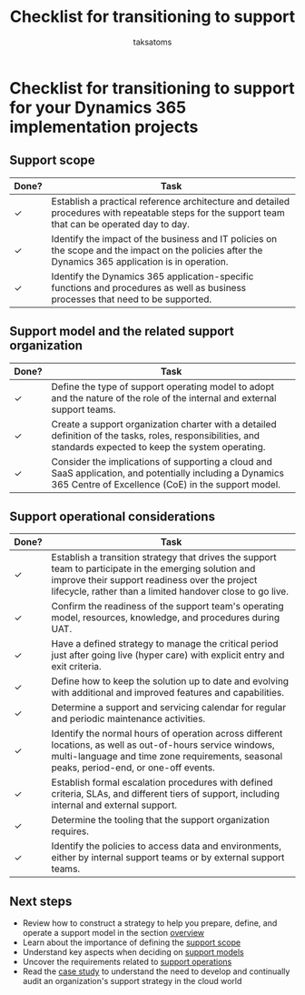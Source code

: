 ﻿---
title: Checklist for transitioning to support
description: This article is a checklist for transitioning to support at the end of an implementation project of a business solution. 
author: taksatoms
ms.author: tsato
ms.date: 03/30/2023
ms.topic: conceptual
---

# Checklist for transitioning to support for your Dynamics 365 implementation projects

## Support scope

|Done?  |Task  |
|---------|---------|
|&check;|Establish a practical reference architecture and detailed procedures with repeatable steps for the support team that can be operated day to day.|
|&check;|Identify the impact of the business and IT policies on the scope and the impact on the policies after the Dynamics 365 application is in operation.|
|&check;|Identify the Dynamics 365 application-specific functions and procedures as well as business processes that need to be supported.|

## Support model and the related support organization

|Done?  |Task  |
|---------|---------|
|&check;|Define the type of support operating model to adopt and the nature of the role of the internal and external support teams.|
|&check;|Create a support organization charter with a detailed definition of the tasks, roles, responsibilities, and standards expected to keep the system operating.|
|&check;|Consider the implications of supporting a cloud and SaaS application, and potentially including a Dynamics 365 Centre of Excellence (CoE) in the support model.|

## Support operational considerations

|Done?  |Task  |
|---------|---------|
|&check;|Establish a transition strategy that drives the support team to participate in the emerging solution and improve their support readiness over the project lifecycle, rather than a limited handover close to go live.|
|&check;|Confirm the readiness of the support team's operating model, resources, knowledge, and procedures during UAT.|
|&check;|Have a defined strategy to manage the critical period just after going live (hyper care) with explicit entry and exit criteria.|
|&check;|Define how to keep the solution up to date and evolving with additional and improved features and capabilities.|
|&check;|Determine a support and servicing calendar for regular and periodic maintenance activities.|
|&check;|Identify the normal hours of operation across different locations, as well as out-of-hours service windows, multi-language and time zone requirements, seasonal peaks, period-end, or one-off events.|
|&check;|Establish formal escalation procedures with defined criteria, SLAs, and different tiers of support, including internal and external support.|
|&check;|Determine the tooling that the support organization requires.|
|&check;|Identify the policies to access data and environments, either by internal support teams or by external support teams.|

## Next steps

- Review how to construct a strategy to help you prepare, define, and operate a support model in the section [overview](transition-to-support.md)
- Learn about the importance of defining the [support scope](transition-to-support-scope.md)
- Understand key aspects when deciding on [support models](transition-to-support-models.md)
- Uncover the requirements related to [support operations](transition-to-support-operations.md)
- Read the [case study](service-solution-case-study.md) to understand the need to develop and continually audit an organization's support strategy in the cloud world
